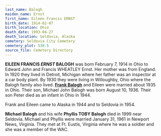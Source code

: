 ```yaml
---
last_name: Balogh
maiden_name: Ernst
first_name: Eileen Francis ERNST
birth_date: 1914-02-07
birth_location: Ohio
death_date: 1993-04-27
death_location: Seldovia, Alaska
cemetery: Seldovia City Cemetery
cemetery_plot: 538.5
source_file: Cemetery Directory
---
```


**EILEEN FRANCIS *ERNST* BALOGH** was born February 7, 1914 in Ohio to Edward
John and Francis WHEATLEY Ernst. Her mother was from England. In 1920
they lived in Detroit, Michigan where her father was an inspector at a
car body plant. By 1930 they were living in Willoughby, Ohio where the
Balogh family also lived. [**Frank Balogh**](./Balogh_Frank_Joseph.md) and Eileen were married about 1935
in Ohio. Their son, Michael John Balogh was born August 10, 1936. Their
son Peter died as an infant in Ohio in 1944.

Frank and Eileen came to Alaska in 1944 and to Seldovia in 1954.

**Michael Balogh** and his wife **Phyllis TOBY Balogh** died in 1999
near Seldovia. Michael and Phyllis were married January 31, 1961 in
Newport News, Virginia. They met at Ft. Eustis, Virginia where he was a
soldier and she was a member of the WAC.
